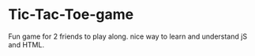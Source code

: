 # Tic-Tac-Toe-game
Fun game for 2 friends to play along.
nice way to learn and understand jS and HTML.
